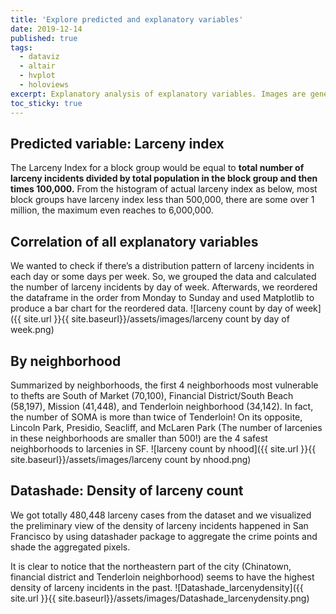 ```yaml
---
title: 'Explore predicted and explanatory variables'
date: 2019-12-14
published: true
tags:
  - dataviz
  - altair
  - hvplot
  - holoviews
excerpt: Explanatory analysis of explanatory variables. Images are generated by seabon and matplotlib.
toc_sticky: true
---
```

## Predicted variable: Larceny index
The Larceny Index for a block group would be equal to **total number of larceny incidents divided by total population in the block group and then times 100,000.**
From the histogram of actual larceny index as below, most block groups have larceny index less than 500,000, there are some over 1 million, the maximum even reaches to 6,000,000.


## Correlation of all explanatory variables
We wanted to check if there’s a distribution pattern of larceny incidents in each day or some days per week. So, we grouped the data and calculated the number of larceny incidents by day of week. Afterwards, we reordered the dataframe in the order from Monday to Sunday and used Matplotlib to produce a bar chart for the reordered data.
![larceny count by day of week]({{ site.url }}{{ site.baseurl}}/assets/images/larceny count by day of week.png)

## By neighborhood
Summarized by neighborhoods, the first 4 neighborhoods most vulnerable to thefts are South of Market (70,100), Financial District/South Beach (58,197), Mission (41,448), and Tenderloin neighborhood (34,142). In fact, the number of SOMA is more than twice of Tenderloin! On its opposite, Lincoln Park, Presidio, Seacliff, and McLaren Park (The number of larcenies in these neighborhoods are smaller than 500!) are the 4 safest neighborhoods to larcenies in SF. 
![larceny count by nhood]({{ site.url }}{{ site.baseurl}}/assets/images/larceny count by nhood.png)

## Datashade: Density of larceny count
We got totally 480,448 larceny cases from the dataset and we visualized the preliminary view of the density of larceny incidents happened in San Francisco by using datashader package to aggregate the crime points and shade the aggregated pixels.

It is clear to notice that the northeastern part of the city (Chinatown, financial district and Tenderloin neighborhood) seems to have the highest density of larceny incidents in the past.
![Datashade_larcenydensity]({{ site.url }}{{ site.baseurl}}/assets/images/Datashade_larcenydensity.png)
